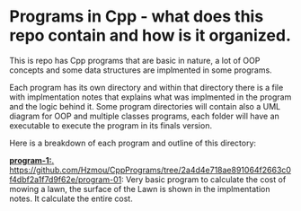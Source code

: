 # Programs in Cpp - what does this repo contain and how is it organized. 


This is repo has Cpp programs that are basic in nature, a lot of OOP concepts and some data structures are 
implmented in some programs. 

Each program has its own directory and within that directory there is a file with implmentation notes that explains what 
was implmented in the program and the logic behind it. Some program directories will contain also a UML diagram for OOP and multiple classes programs, each folder will have an executable to execute the program in its finals version. 

Here is a breakdown of each program and outline of this directory:


<u>**program-1:**.</u>
  https://github.com/Hzmou/CppPrograms/tree/2a4d4e718ae891064f2663c0f4dbf2a1f7d9f62e/program-01: Very basic program to calculate the cost of mowing a lawn, the surface of the Lawn is shown in the         implmentation notes. It calculate the entire cost. 


